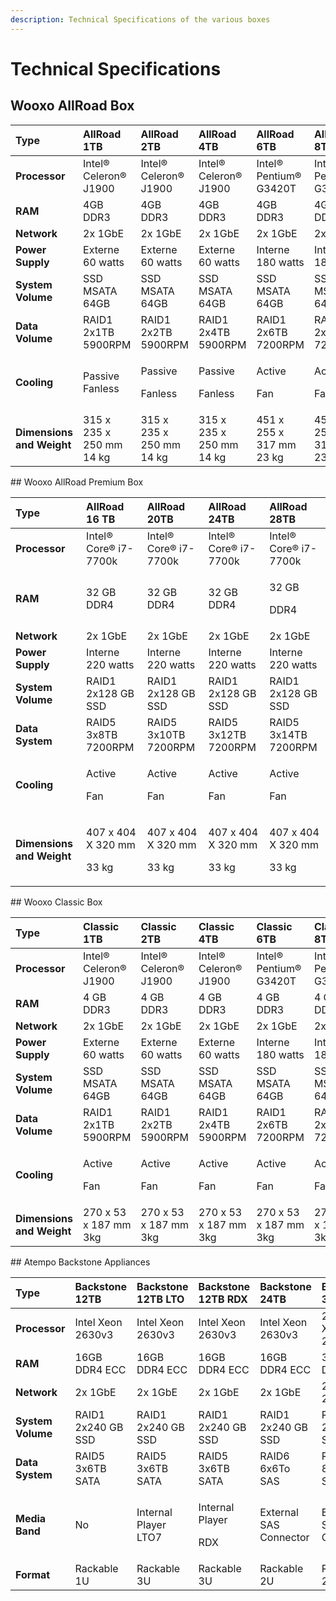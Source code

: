 ```yaml
---
description: Technical Specifications of the various boxes
---
```


# Technical Specifications

## Wooxo AllRoad Box

<table>
  <thead>
    <tr>
      <th style="text-align:left">Type</th>
      <th style="text-align:left">AllRoad 1TB</th>
      <th style="text-align:left">AllRoad 2TB</th>
      <th style="text-align:left">AllRoad 4TB</th>
      <th style="text-align:left">AllRoad 6TB</th>
      <th style="text-align:left">AllRoad 8TB</th>
      <th style="text-align:left">AllRoad 10TB</th>
      <th style="text-align:left">AllRoad 12TB</th>
      <th style="text-align:left">AllRoad 14TB</th>
    </tr>
  </thead>
  <tbody>
    <tr>
      <td style="text-align:left"><b>Processor</b>
      </td>
      <td style="text-align:left">Intel&#xAE; Celeron&#xAE; J1900</td>
      <td style="text-align:left">Intel&#xAE; Celeron&#xAE; J1900</td>
      <td style="text-align:left">Intel&#xAE; Celeron&#xAE; J1900</td>
      <td style="text-align:left">Intel&#xAE; Pentium&#xAE; G3420T</td>
      <td style="text-align:left">Intel&#xAE; Pentium&#xAE; G3420T</td>
      <td style="text-align:left">Intel&#xAE; Pentium&#xAE; G3420T</td>
      <td style="text-align:left">Intel&#xAE; Pentium&#xAE; G3420T</td>
      <td style="text-align:left">Intel&#xAE; Pentium&#xAE; G3420T</td>
    </tr>
    <tr>
      <td style="text-align:left"><b>RAM</b>
      </td>
      <td style="text-align:left">4GB DDR3</td>
      <td style="text-align:left">4GB DDR3</td>
      <td style="text-align:left">4GB DDR3</td>
      <td style="text-align:left">4GB DDR3</td>
      <td style="text-align:left">4GB DDR3</td>
      <td style="text-align:left">4GB DDR3</td>
      <td style="text-align:left">4GB DDR3</td>
      <td style="text-align:left">4GB DDR3</td>
    </tr>
    <tr>
      <td style="text-align:left"><b>Network</b>
      </td>
      <td style="text-align:left">2x 1GbE</td>
      <td style="text-align:left">2x 1GbE</td>
      <td style="text-align:left">2x 1GbE</td>
      <td style="text-align:left">2x 1GbE</td>
      <td style="text-align:left">2x 1GbE</td>
      <td style="text-align:left">2x 1GbE</td>
      <td style="text-align:left">2x 1GbE</td>
      <td style="text-align:left">2x 1GbE</td>
    </tr>
    <tr>
      <td style="text-align:left"><b>Power Supply</b>
      </td>
      <td style="text-align:left">Externe 60 watts</td>
      <td style="text-align:left">Externe 60 watts</td>
      <td style="text-align:left">Externe 60 watts</td>
      <td style="text-align:left">Interne 180 watts</td>
      <td style="text-align:left">Interne 180 watts</td>
      <td style="text-align:left">Interne 180 watts</td>
      <td style="text-align:left">Interne 180 watts</td>
      <td style="text-align:left">Interne 180 watts</td>
    </tr>
    <tr>
      <td style="text-align:left"><b>System Volume</b>
      </td>
      <td style="text-align:left">SSD MSATA 64GB</td>
      <td style="text-align:left">SSD MSATA 64GB</td>
      <td style="text-align:left">SSD MSATA 64GB</td>
      <td style="text-align:left">SSD MSATA 64GB</td>
      <td style="text-align:left">SSD MSATA 64GB</td>
      <td style="text-align:left">SSD MSATA 64GB</td>
      <td style="text-align:left">SSD MSATA 64GB</td>
      <td style="text-align:left">SSD MSATA 64GB</td>
    </tr>
    <tr>
      <td style="text-align:left"><b>Data Volume</b>
      </td>
      <td style="text-align:left">RAID1
        <br />2x1TB 5900RPM</td>
      <td style="text-align:left">RAID1 2x2TB 5900RPM</td>
      <td style="text-align:left">RAID1 2x4TB 5900RPM</td>
      <td style="text-align:left">RAID1 2x6TB 7200RPM</td>
      <td style="text-align:left">RAID1 2x8TB 7200RPM</td>
      <td style="text-align:left">RAID1 2x10TB 7200RPM</td>
      <td style="text-align:left">RAID1 2x12TB 7200RPM</td>
      <td style="text-align:left">RAID1 2x14TB 7200RPM</td>
    </tr>
    <tr>
      <td style="text-align:left"><b>Cooling</b>
      </td>
      <td style="text-align:left">Passive Fanless</td>
      <td style="text-align:left">
        <p>Passive</p>
        <p>Fanless</p>
      </td>
      <td style="text-align:left">
        <p>Passive</p>
        <p>Fanless</p>
      </td>
      <td style="text-align:left">
        <p>Active</p>
        <p>Fan</p>
      </td>
      <td style="text-align:left">
        <p>Active</p>
        <p>Fan</p>
      </td>
      <td style="text-align:left">
        <p>Active</p>
        <p>Fan</p>
      </td>
      <td style="text-align:left">
        <p>Active</p>
        <p>Fan</p>
      </td>
      <td style="text-align:left">
        <p>Active</p>
        <p>Fan</p>
      </td>
    </tr>
    <tr>
      <td style="text-align:left"><b>Dimensions and Weight</b>
      </td>
      <td style="text-align:left">315 x 235 x 250 mm
        <br />14 kg</td>
      <td style="text-align:left">315 x 235 x 250 mm
        <br />14 kg</td>
      <td style="text-align:left">315 x 235 x 250 mm 14 kg</td>
      <td style="text-align:left">451 x 255 x 317 mm 23 kg</td>
      <td style="text-align:left">451 x 255 x 317 mm 23 kg</td>
      <td style="text-align:left">451 x 255 x 317 mm 23 kg</td>
      <td style="text-align:left">451 x 255 x 317 mm 23 kg</td>
      <td style="text-align:left">451 x 255 x 317 mm 23 kg</td>
    </tr>
  </tbody>
</table>## Wooxo AllRoad Premium Box

<table>
  <thead>
    <tr>
      <th style="text-align:left">Type</th>
      <th style="text-align:left">AllRoad 16 TB</th>
      <th style="text-align:left">AllRoad 20TB</th>
      <th style="text-align:left">AllRoad 24TB</th>
      <th style="text-align:left">AllRoad 28TB</th>
    </tr>
  </thead>
  <tbody>
    <tr>
      <td style="text-align:left"><b>Processor</b>
      </td>
      <td style="text-align:left">Intel&#xAE; Core&#xAE; i7-7700k</td>
      <td style="text-align:left">Intel&#xAE; Core&#xAE; i7-7700k</td>
      <td style="text-align:left">Intel&#xAE; Core&#xAE; i7-7700k</td>
      <td style="text-align:left">Intel&#xAE; Core&#xAE; i7-7700k</td>
    </tr>
    <tr>
      <td style="text-align:left"><b>RAM</b>
      </td>
      <td style="text-align:left">32 GB DDR4</td>
      <td style="text-align:left">32 GB DDR4</td>
      <td style="text-align:left">32 GB DDR4</td>
      <td style="text-align:left">
        <p>32 GB</p>
        <p>DDR4</p>
      </td>
    </tr>
    <tr>
      <td style="text-align:left"><b>Network</b>
      </td>
      <td style="text-align:left">2x 1GbE</td>
      <td style="text-align:left">2x 1GbE</td>
      <td style="text-align:left">2x 1GbE</td>
      <td style="text-align:left">2x 1GbE</td>
    </tr>
    <tr>
      <td style="text-align:left"><b>Power Supply</b>
      </td>
      <td style="text-align:left">Interne 220 watts</td>
      <td style="text-align:left">Interne 220 watts</td>
      <td style="text-align:left">Interne 220 watts</td>
      <td style="text-align:left">Interne 220 watts</td>
    </tr>
    <tr>
      <td style="text-align:left"><b>System Volume</b>
      </td>
      <td style="text-align:left">RAID1
        <br />2x128 GB SSD</td>
      <td style="text-align:left">RAID1
        <br />2x128 GB SSD</td>
      <td style="text-align:left">RAID1
        <br />2x128 GB SSD</td>
      <td style="text-align:left">RAID1
        <br />2x128 GB SSD</td>
    </tr>
    <tr>
      <td style="text-align:left"><b>Data System</b>
      </td>
      <td style="text-align:left">RAID5
        <br />3x8TB 7200RPM</td>
      <td style="text-align:left">RAID5
        <br />3x10TB 7200RPM</td>
      <td style="text-align:left">RAID5
        <br />3x12TB 7200RPM</td>
      <td style="text-align:left">RAID5
        <br />3x14TB 7200RPM</td>
    </tr>
    <tr>
      <td style="text-align:left"><b>Cooling</b>
      </td>
      <td style="text-align:left">
        <p>Active</p>
        <p>Fan</p>
      </td>
      <td style="text-align:left">
        <p>Active</p>
        <p>Fan</p>
      </td>
      <td style="text-align:left">
        <p>Active</p>
        <p>Fan</p>
      </td>
      <td style="text-align:left">
        <p>Active</p>
        <p>Fan</p>
      </td>
    </tr>
    <tr>
      <td style="text-align:left"><b>Dimensions and Weight</b>
      </td>
      <td style="text-align:left">
        <p>407 x 404 X 320 mm</p>
        <p>33 kg</p>
      </td>
      <td style="text-align:left">
        <p>407 x 404 X 320 mm</p>
        <p>33 kg</p>
      </td>
      <td style="text-align:left">
        <p>407 x 404 X 320 mm</p>
        <p>33 kg</p>
      </td>
      <td style="text-align:left">
        <p>407 x 404 X 320 mm</p>
        <p>33 kg</p>
      </td>
    </tr>
  </tbody>
</table>## Wooxo Classic Box

<table>
  <thead>
    <tr>
      <th style="text-align:left">Type</th>
      <th style="text-align:left">Classic 1TB</th>
      <th style="text-align:left">Classic 2TB</th>
      <th style="text-align:left">Classic 4TB</th>
      <th style="text-align:left">Classic 6TB</th>
      <th style="text-align:left">Classic 8TB</th>
      <th style="text-align:left">Classic 10TB</th>
      <th style="text-align:left">Classic 12TB</th>
      <th style="text-align:left">Classic 14TB</th>
    </tr>
  </thead>
  <tbody>
    <tr>
      <td style="text-align:left"><b>Processor</b>
      </td>
      <td style="text-align:left">Intel&#xAE; Celeron&#xAE; J1900</td>
      <td style="text-align:left">Intel&#xAE; Celeron&#xAE; J1900</td>
      <td style="text-align:left">Intel&#xAE; Celeron&#xAE; J1900</td>
      <td style="text-align:left">Intel&#xAE; Pentium&#xAE; G3420T</td>
      <td style="text-align:left">Intel&#xAE; Pentium&#xAE; G3420T</td>
      <td style="text-align:left">Intel&#xAE; Pentium&#xAE; G3420T</td>
      <td style="text-align:left">Intel&#xAE; Pentium&#xAE; G3420T</td>
      <td style="text-align:left">Intel&#xAE; Pentium&#xAE; G3420T</td>
    </tr>
    <tr>
      <td style="text-align:left"><b>RAM</b>
      </td>
      <td style="text-align:left">4 GB DDR3</td>
      <td style="text-align:left">4 GB DDR3</td>
      <td style="text-align:left">4 GB DDR3</td>
      <td style="text-align:left">4 GB DDR3</td>
      <td style="text-align:left">4 GB DDR3</td>
      <td style="text-align:left">4 GB DDR3</td>
      <td style="text-align:left">4 GB DDR3</td>
      <td style="text-align:left">4 GB DDR3</td>
    </tr>
    <tr>
      <td style="text-align:left"><b>Network</b>
      </td>
      <td style="text-align:left">2x 1GbE</td>
      <td style="text-align:left">2x 1GbE</td>
      <td style="text-align:left">2x 1GbE</td>
      <td style="text-align:left">2x 1GbE</td>
      <td style="text-align:left">2x 1GbE</td>
      <td style="text-align:left">2x 1GbE</td>
      <td style="text-align:left">2x 1GbE</td>
      <td style="text-align:left">2x 1GbE</td>
    </tr>
    <tr>
      <td style="text-align:left"><b>Power Supply</b>
      </td>
      <td style="text-align:left">Externe 60 watts</td>
      <td style="text-align:left">Externe 60 watts</td>
      <td style="text-align:left">Externe 60 watts</td>
      <td style="text-align:left">Interne 180 watts</td>
      <td style="text-align:left">Interne 180 watts</td>
      <td style="text-align:left">Interne 180 watts</td>
      <td style="text-align:left">Interne 180 watts</td>
      <td style="text-align:left">Interne 180 watts</td>
    </tr>
    <tr>
      <td style="text-align:left"><b>System Volume</b>
      </td>
      <td style="text-align:left">SSD MSATA 64GB</td>
      <td style="text-align:left">SSD MSATA 64GB</td>
      <td style="text-align:left">SSD MSATA 64GB</td>
      <td style="text-align:left">SSD MSATA 64GB</td>
      <td style="text-align:left">SSD MSATA 64GB</td>
      <td style="text-align:left">SSD MSATA 64GB</td>
      <td style="text-align:left">SSD MSATA 64GB</td>
      <td style="text-align:left">SSD MSATA 8GB</td>
    </tr>
    <tr>
      <td style="text-align:left"><b>Data Volume</b>
      </td>
      <td style="text-align:left">RAID1 2x1TB 5900RPM</td>
      <td style="text-align:left">RAID1 2x2TB 5900RPM</td>
      <td style="text-align:left">RAID1 2x4TB 5900RPM</td>
      <td style="text-align:left">RAID1 2x6TB 7200RPM</td>
      <td style="text-align:left">RAID1 2x8TB 7200RPM</td>
      <td style="text-align:left">RAID1 2x10TB 7200RPM</td>
      <td style="text-align:left">RAID1 2x12Tb
        <br />7200RPM</td>
      <td style="text-align:left">RAID1 2x14Tb
        <br />7200RPM</td>
    </tr>
    <tr>
      <td style="text-align:left"><b>Cooling</b>
      </td>
      <td style="text-align:left">
        <p>Active</p>
        <p>Fan</p>
      </td>
      <td style="text-align:left">
        <p>Active</p>
        <p>Fan</p>
      </td>
      <td style="text-align:left">
        <p>Active</p>
        <p>Fan</p>
      </td>
      <td style="text-align:left">
        <p>Active</p>
        <p>Fan</p>
      </td>
      <td style="text-align:left">
        <p>Active</p>
        <p>Fan</p>
      </td>
      <td style="text-align:left">
        <p>Active</p>
        <p>Fan</p>
      </td>
      <td style="text-align:left">
        <p>Active</p>
        <p>Fan</p>
      </td>
      <td style="text-align:left">
        <p>Active</p>
        <p>Fan</p>
      </td>
    </tr>
    <tr>
      <td style="text-align:left"><b>Dimensions and Weight</b>
      </td>
      <td style="text-align:left">270 x 53 x 187 mm 3kg</td>
      <td style="text-align:left">270 x 53 x 187 mm 3kg</td>
      <td style="text-align:left">270 x 53 x 187 mm 3kg</td>
      <td style="text-align:left">270 x 53 x 187 mm 3kg</td>
      <td style="text-align:left">270 x 53 x 187 mm 3kg</td>
      <td style="text-align:left">270 x 53 x 187 mm 3kg</td>
      <td style="text-align:left">270 x 53 x 187 mm 3kg</td>
      <td style="text-align:left">270 x 53 x 187 mm 3kg</td>
    </tr>
  </tbody>
</table>## Atempo Backstone ​Appliances

<table>
  <thead>
    <tr>
      <th style="text-align:left">Type</th>
      <th style="text-align:left">Backstone 12TB</th>
      <th style="text-align:left">Backstone 12TB LTO</th>
      <th style="text-align:left">Backstone 12TB RDX</th>
      <th style="text-align:left">Backstone 24TB</th>
      <th style="text-align:left">Backstone 36TB</th>
      <th style="text-align:left">Backstone 60TB</th>
      <th style="text-align:left">Backstone 80TB</th>
      <th style="text-align:left">Backstone 120TB</th>
      <th style="text-align:left">Backstone 240TB</th>
    </tr>
  </thead>
  <tbody>
    <tr>
      <td style="text-align:left"><b>Processor</b>
      </td>
      <td style="text-align:left">Intel Xeon 2630v3</td>
      <td style="text-align:left">Intel Xeon 2630v3</td>
      <td style="text-align:left">Intel Xeon 2630v3</td>
      <td style="text-align:left">Intel Xeon 2630v3</td>
      <td style="text-align:left">2x Intel Xeon 2630v3</td>
      <td style="text-align:left">2x Intel Xeon 2630v3</td>
      <td style="text-align:left">2x Intel Xeon 2630v3</td>
      <td style="text-align:left">2x Intel Xeon 2630v3</td>
      <td style="text-align:left">2x Intel Xeon 2630v3</td>
    </tr>
    <tr>
      <td style="text-align:left"><b>RAM</b>
      </td>
      <td style="text-align:left">16GB DDR4 ECC</td>
      <td style="text-align:left">16GB DDR4 ECC</td>
      <td style="text-align:left">16GB DDR4 ECC</td>
      <td style="text-align:left">16GB DDR4 ECC</td>
      <td style="text-align:left">32GB DDR4 ECC</td>
      <td style="text-align:left">32GB DDR4 ECC</td>
      <td style="text-align:left">64GB DDR4 ECC</td>
      <td style="text-align:left">64GB DDR4 ECC</td>
      <td style="text-align:left">64Go DDR4 ECC</td>
    </tr>
    <tr>
      <td style="text-align:left"><b>Network</b>
      </td>
      <td style="text-align:left">2x 1GbE</td>
      <td style="text-align:left">2x 1GbE</td>
      <td style="text-align:left">2x 1GbE</td>
      <td style="text-align:left">2x 1GbE</td>
      <td style="text-align:left">2x 10GbE 2x 1GbE</td>
      <td style="text-align:left">2x 10GbE 2x 1GbE</td>
      <td style="text-align:left">2x 10GbE 2x 1GbE</td>
      <td style="text-align:left">2x 10GbE 2x 1GbE</td>
      <td style="text-align:left">2x 10GbE 2x 1GbE</td>
    </tr>
    <tr>
      <td style="text-align:left"><b>System Volume</b>
      </td>
      <td style="text-align:left">RAID1
        <br />2x240 GB SSD</td>
      <td style="text-align:left">RAID1
        <br />2x240 GB SSD</td>
      <td style="text-align:left">RAID1
        <br />2x240 GB SSD</td>
      <td style="text-align:left">RAID1
        <br />2x240 GB SSD</td>
      <td style="text-align:left">RAID1
        <br />2x240 GB SSD</td>
      <td style="text-align:left">RAID1
        <br />2x240 GB SSD</td>
      <td style="text-align:left">RAID1
        <br />2x240 GB SSD</td>
      <td style="text-align:left">RAID1
        <br />2x240 GB SSD</td>
      <td style="text-align:left">RAID1
        <br />2x480 GB SSD</td>
    </tr>
    <tr>
      <td style="text-align:left"><b>Data System</b>
      </td>
      <td style="text-align:left">RAID5
        <br />3x6TB SATA</td>
      <td style="text-align:left">RAID5
        <br />3x6TB SATA</td>
      <td style="text-align:left">RAID5
        <br />3x6TB SATA</td>
      <td style="text-align:left">RAID6
        <br />6x6To SAS</td>
      <td style="text-align:left">RAID6
        <br />8x6To SAS</td>
      <td style="text-align:left">RAID6
        <br />12x6TB SAS</td>
      <td style="text-align:left">RAID6
        <br />12x8TB SAS</td>
      <td style="text-align:left">RAID6
        <br />12x12TB SAS</td>
      <td style="text-align:left">RAID6
        <br />24x12TB SAS</td>
    </tr>
    <tr>
      <td style="text-align:left"><b>Media Band</b>
      </td>
      <td style="text-align:left">No</td>
      <td style="text-align:left">Internal Player
        <br />LTO7</td>
      <td style="text-align:left">
        <p>Internal Player</p>
        <p>RDX</p>
      </td>
      <td style="text-align:left">External SAS Connector</td>
      <td style="text-align:left">External SAS Connector</td>
      <td style="text-align:left">External SAS Connector</td>
      <td style="text-align:left">External SAS Connector</td>
      <td style="text-align:left">External SAS Connector</td>
      <td style="text-align:left">External SAS Connector</td>
    </tr>
    <tr>
      <td style="text-align:left"><b>Format</b>
      </td>
      <td style="text-align:left">Rackable 1U</td>
      <td style="text-align:left">Rackable 3U</td>
      <td style="text-align:left">Rackable 3U</td>
      <td style="text-align:left">Rackable 2U</td>
      <td style="text-align:left">Rackable 2U</td>
      <td style="text-align:left">Rackable 2U</td>
      <td style="text-align:left">Rackable 2U</td>
      <td style="text-align:left">Rackable 2U</td>
      <td style="text-align:left">Rackable 4U</td>
    </tr>
  </tbody>
</table>